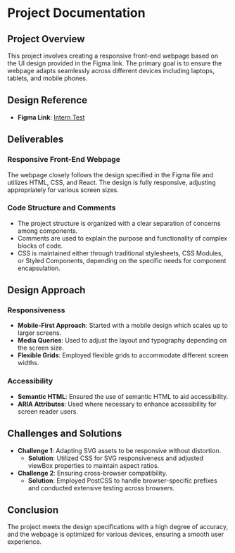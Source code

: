 # Project Documentation

## Project Overview
This project involves creating a responsive front-end webpage based on the UI design provided in the Figma link. The primary goal is to ensure the webpage adapts seamlessly across different devices including laptops, tablets, and mobile phones.

## Design Reference
- **Figma Link**: [Intern Test](https://www.figma.com/design/AifLi5rKcF0rKS5ZwYn4rF/Intern-Test-1?node-id=54-1083&node-type=instance&t=AMKmTwcYE6VejUVd-0)

## Deliverables

### Responsive Front-End Webpage
The webpage closely follows the design specified in the Figma file and utilizes HTML, CSS, and React. The design is fully responsive, adjusting appropriately for various screen sizes.

### Code Structure and Comments
- The project structure is organized with a clear separation of concerns among components.
- Comments are used to explain the purpose and functionality of complex blocks of code.
- CSS is maintained either through traditional stylesheets, CSS Modules, or Styled Components, depending on the specific needs for component encapsulation.

## Design Approach
### Responsiveness
- **Mobile-First Approach**: Started with a mobile design which scales up to larger screens.
- **Media Queries**: Used to adjust the layout and typography depending on the screen size.
- **Flexible Grids**: Employed flexible grids to accommodate different screen widths.

### Accessibility
- **Semantic HTML**: Ensured the use of semantic HTML to aid accessibility.
- **ARIA Attributes**: Used where necessary to enhance accessibility for screen reader users.

## Challenges and Solutions
- **Challenge 1**: Adapting SVG assets to be responsive without distortion.
  - **Solution**: Utilized CSS for SVG responsiveness and adjusted viewBox properties to maintain aspect ratios.
- **Challenge 2**: Ensuring cross-browser compatibility.
  - **Solution**: Employed PostCSS to handle browser-specific prefixes and conducted extensive testing across browsers.

## Conclusion
The project meets the design specifications with a high degree of accuracy, and the webpage is optimized for various devices, ensuring a smooth user experience.

